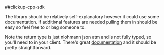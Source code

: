 ##clickup-cpp-sdk

The library should be relatively self-explanatory however it could use some documentation. If additional features are needed pulling them in should be easy so feel free to or bug someone to. 

Note the return type is just nlohmann json atm and is not fully typed, so you'll need to in your client. There's great [documentation](https://github.com/nlohmann/json#serialization--deserialization) and it should be pretty straightforward. 
